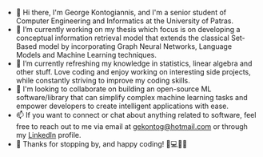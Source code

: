 - 👋 Hi there, I'm George Kontogiannis, and I'm a senior student of Computer Engineering and Informatics at the University of Patras.
- 🔭 I’m currently working on my thesis which focus is on developing a conceptual information retrieval model that extends the classical Set-Based model by incorporating Graph Neural Networks, Language Models and Machine Learning techniques.
- 🌱 I’m currently refreshing my knowledge in statistics, linear algebra and other stuff. Love coding and enjoy working on interesting side projects, while constantly striving to improve my coding skills.
- 👯 I'm looking to collaborate on building an open-source ML software/library that can simplify complex machine learning tasks and empower developers to create intelligent applications with ease.
- 📫 If you want to connect or chat about anything related to software, feel free to reach out to me via email at [gekontog@hotmail.com](mailto:gekontog@hotmail.com) or through my [LinkedIn](https://www.linkedin.com/in/george-kontogiannis/) profile.
- 👀 Thanks for stopping by, and happy coding! 🤖💻👨‍💻

